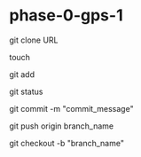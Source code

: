 # phase-0-gps-1
git clone URL

touch

git add

git status

git commit -m "commit_message"

git push origin branch_name

git checkout -b "branch_name"


